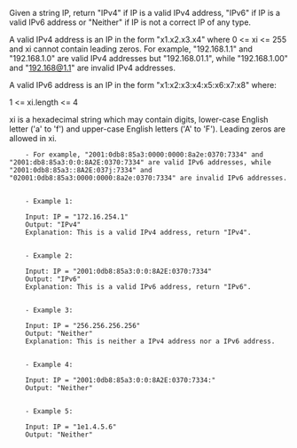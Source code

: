 Given a string IP, return "IPv4" if IP is a valid IPv4 address, "IPv6" if IP is a valid IPv6 address or "Neither" if IP is not a correct IP of any type.

A valid IPv4 address is an IP in the form "x1.x2.x3.x4" where 0 <= xi <= 255 and xi cannot contain leading zeros. For example, "192.168.1.1" and "192.168.1.0" are valid IPv4 addresses but "192.168.01.1", while "192.168.1.00" and "192.168@1.1" are invalid IPv4 addresses.

A valid IPv6 address is an IP in the form "x1:x2:x3:x4:x5:x6:x7:x8" where:

1 <= xi.length <= 4

xi is a hexadecimal string which may contain digits, lower-case English letter ('a' to 'f') and upper-case English letters ('A' to 'F').
Leading zeros are allowed in xi.

```
	- For example, "2001:0db8:85a3:0000:0000:8a2e:0370:7334" and "2001:db8:85a3:0:0:8A2E:0370:7334" are valid IPv6 addresses, while "2001:0db8:85a3::8A2E:037j:7334" and "02001:0db8:85a3:0000:0000:8a2e:0370:7334" are invalid IPv6 addresses.
	 
	  
	- Example 1:
	 
	Input: IP = "172.16.254.1"
	Output: "IPv4"
	Explanation: This is a valid IPv4 address, return "IPv4".
	 
	 
	- Example 2:
	 
	Input: IP = "2001:0db8:85a3:0:0:8A2E:0370:7334"
	Output: "IPv6"
	Explanation: This is a valid IPv6 address, return "IPv6".
	 
	 
	- Example 3:
	 
	Input: IP = "256.256.256.256"
	Output: "Neither"
	Explanation: This is neither a IPv4 address nor a IPv6 address.
	 
	 
	- Example 4:
	 
	Input: IP = "2001:0db8:85a3:0:0:8A2E:0370:7334:"
	Output: "Neither"
	 
	 
	- Example 5:
	 
	Input: IP = "1e1.4.5.6"
	Output: "Neither"
```
